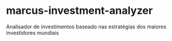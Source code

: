 # marcus-investment-analyzer
Analisador de investimentos baseado nas estratégias dos maiores investidores mundiais
